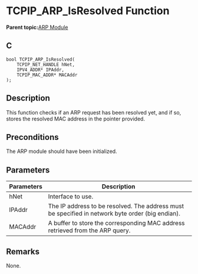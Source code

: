 # TCPIP\_ARP\_IsResolved Function

**Parent topic:**[ARP Module](GUID-3DCBF1EB-5623-4419-B244-DDD9B01704EE.md)

## C

```
bool TCPIP_ARP_IsResolved(
    TCPIP_NET_HANDLE hNet, 
    IPV4_ADDR* IPAddr, 
    TCPIP_MAC_ADDR* MACAddr
);
```

## Description

This function checks if an ARP request has been resolved yet, and if so, stores the resolved MAC address in the pointer provided.

## Preconditions

The ARP module should have been initialized.

## Parameters

|Parameters|Description|
|----------|-----------|
|hNet|Interface to use.|
|IPAddr|The IP address to be resolved. The address must be specified in network byte order \(big endian\).|
|MACAddr|A buffer to store the corresponding MAC address retrieved from the ARP query.|

## Remarks

None.

